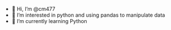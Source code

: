 - 👋 Hi, I’m @cm477
- 👀 I’m interested in python and using pandas to manipulate data
- 🌱 I’m currently learning Python
<!---
cm477/cm477 is a ✨ special ✨ repository because its `README.md` (this file) appears on your GitHub profile.
You can click the Preview link to take a look at your changes.
--->
